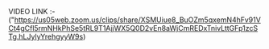 VIDEO LINK :-("https://us05web.zoom.us/clips/share/XSMUiue8_BuOZm5qxemN4hFv91VCt4gCfl5rmNHkPhSe5tRL9T1AjjWX5Q0D2vEn8aWjCmREDxTnivLttGFp1zcSTg.hLJylyYrehgyyW9s)